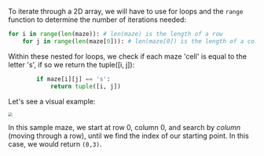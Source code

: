 <!--title={findStart() code}-->

<!--concepts={lists.mdx,for_loops.mdx}-->

<!--badges={Python:30}-->

To iterate through a 2D array, we will have to use for loops and the `range` function to determine the number of iterations needed:

```python
for i in range(len(maze)): # len(maze) is the length of a row    
    for j in range(len(maze[0])): # len(maze[0]) is the length of a column - always uniform
```

Within these nested for loops, we check if each maze 'cell' is equal to the letter 's', if so we return the tuple([i, j]):

```python
        if maze[i][j] == 's':    
            return tuple([i, j])
```

Let's see a visual example:

<img src="https://i.imgur.com/f7cLagf.png" style="zoom:50%;" />

In this sample maze, we start at row 0, column 0, and search by *column* (moving through a row), until we find the index of our starting point. In this case, we would return `(0,3)`.